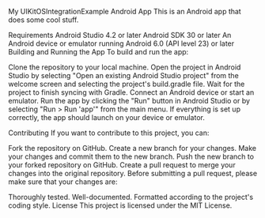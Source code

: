 My UIKitOSIntegrationExample Android App
This is an Android app that does some cool stuff.

Requirements
Android Studio 4.2 or later
Android SDK 30 or later
An Android device or emulator running Android 6.0 (API level 23) or later
Building and Running the App
To build and run the app:

Clone the repository to your local machine.
Open the project in Android Studio by selecting "Open an existing Android Studio project" from the welcome screen and selecting the project's build.gradle file.
Wait for the project to finish syncing with Gradle.
Connect an Android device or start an emulator.
Run the app by clicking the "Run" button in Android Studio or by selecting "Run > Run 'app'" from the main menu.
If everything is set up correctly, the app should launch on your device or emulator.

Contributing
If you want to contribute to this project, you can:

Fork the repository on GitHub.
Create a new branch for your changes.
Make your changes and commit them to the new branch.
Push the new branch to your forked repository on GitHub.
Create a pull request to merge your changes into the original repository.
Before submitting a pull request, please make sure that your changes are:

Thoroughly tested.
Well-documented.
Formatted according to the project's coding style.
License
This project is licensed under the MIT License.
